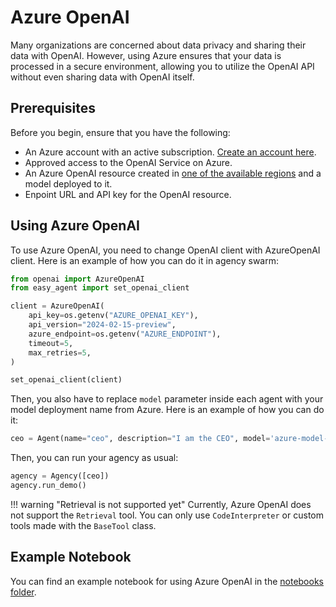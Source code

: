 # Azure OpenAI

Many organizations are concerned about data privacy and sharing their data with OpenAI. However, using Azure ensures that your data is processed in a secure environment, allowing you to utilize the OpenAI API without even sharing data with OpenAI itself.

## Prerequisites

Before you begin, ensure that you have the following:

- An Azure account with an active subscription. [Create an account here](https://azure.microsoft.com/en-us/free/).
- Approved access to the OpenAI Service on Azure.
- An Azure OpenAI resource created in [one of the available regions](https://learn.microsoft.com/en-us/azure/ai-services/openai/concepts/models#assistants-preview) and a model deployed to it.
- Enpoint URL and API key for the OpenAI resource.

## Using Azure OpenAI

To use Azure OpenAI, you need to change OpenAI client with AzureOpenAI client. Here is an example of how you can do it in agency swarm:

```python
from openai import AzureOpenAI
from easy_agent import set_openai_client

client = AzureOpenAI(
    api_key=os.getenv("AZURE_OPENAI_KEY"),
    api_version="2024-02-15-preview",
    azure_endpoint=os.getenv("AZURE_ENDPOINT"),
    timeout=5,
    max_retries=5,
)

set_openai_client(client)
```

Then, you also have to replace `model` parameter inside each agent with your model deployment name from Azure. Here is an example of how you can do it:

```python
ceo = Agent(name="ceo", description="I am the CEO", model='azure-model-deployment-name')
```

Then, you can run your agency as usual:

```python
agency = Agency([ceo])
agency.run_demo()
```

!!! warning "Retrieval is not supported yet"
    Currently, Azure OpenAI does not support the `Retrieval` tool. You can only use `CodeInterpreter` or custom tools made with the `BaseTool` class.

## Example Notebook

You can find an example notebook for using Azure OpenAI in the [notebooks folder](https://github.com/VRSEN/agency-swarm/blob/main/notebooks/azure.ipynb).